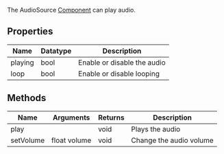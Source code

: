 The AudioSource [Component](Component) can play audio.

## Properties
| Name | Datatype | Description |
|-------|---|---|
| playing | bool | Enable or disable the audio |
| loop | bool | Enable or disable looping |

## Methods
| Name | Arguments | Returns | Description |
|-------|---|---|---|
| play | | void | Plays the audio |
| setVolume | float volume | void | Change the audio volume |